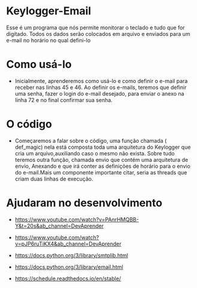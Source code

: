 <h1>Keylogger-Email</h1>

<p1>Esse é um programa que nós permite monitorar o teclado e tudo que for digitado. Todos os dados serão colocados em arquivo e enviados para um e-mail no horário no qual defini-lo</p1>

<h1>Como usá-lo</h1>

- Inicialmente, aprenderemos como usá-lo e como definir o e-mail para receber nas linhas 45 e 46. Ao definir os e-mails, teremos que definir uma senha, fazer o login do e-mail desejado, para enviar o anexo na linha 72 e no final confirmar sua senha.

<h1>O código</h1>

- Começaremos a falar sobre o código, uma função chamada ( def_magic) nela está composta toda uma arquitetura do Keylogger que cria um arquivo,auxiliando caso o mesmo não exista. Sobre tudo teremos outra função, chamada envio que contém uma arquitetura de envio, Anexando e que irá conter as definições de horário para o envio do e-mail.Mais um componente importante citar, seria as threads que criam duas linhas de execução.

<h1>Ajudaram no desenvolvimento</h1>

- https://www.youtube.com/watch?v=PAnrHMQBB-Y&t=20s&ab_channel=DevAprender

- https://www.youtube.com/watch?v=pJP6ruTiKX4&ab_channel=DevAprender

- https://docs.python.org/3/library/smtplib.html

- https://docs.python.org/3/library/email.html

- https://schedule.readthedocs.io/en/stable/
